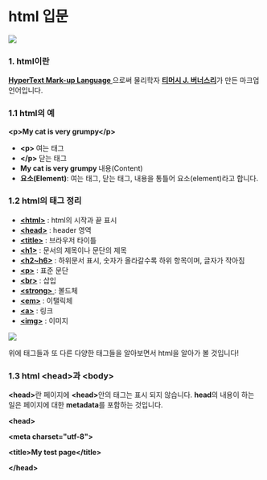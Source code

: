 
<h1> html 입문</h1>

<img src = "https://i.imgur.com/hTXsC5I.jpeg"/>    

<h3> 1. html이란   </h3>
<p>
<a href = https://ko.wikipedia.org/wiki/HTML><strong>HyperText Mark-up Language </strong></a> 으로써 물리학자 <a href = https://ko.wikipedia.org/wiki/%ED%8C%80_%EB%B2%84%EB%84%88%EC%8A%A4%EB%A6%AC><strong>티머시 J. 버너스리</strong><a>가 만든 마크업 언어입니다.
</p>
<h3> 1.1 html의 예 </h3>
<p>
  <strong>
 &lt;p&gt;My cat is very grumpy&lt;/p&gt; 
  </strong>
</p>
<ul>
  <li><strong>&lt;p&gt; </strong>여는 태그</li>
  <li><strong>&lt;/p&gt; </strong>닫는 태그</li>   
  <li><strong>My cat is very grumpy </strong>내용(Content)</li>   
  <li><strong>요소(Element)</strong>: 여는 태그, 닫는 태그, 내용을 통틀어 요소(element)라고 합니다.</li>
</ul>
<h3>1.2 html의 태그 정리 </h3>
<ul>
  <li><a href= https://developer.mozilla.org/ko/docs/Web/HTML/Element/html><strong>&lt;html&gt;</strong></a> : html의 시작과 끝 표시   </li>
  <li><a href= https://developer.mozilla.org/ko/docs/Web/HTML/Element/head><strong>&lt;head&gt;</strong></a> : header 영역  </li>
  <li><a href= https://developer.mozilla.org/ko/docs/Web/HTML/Element/title><strong>&lt;title&gt;</strong></a> : 브라우저 타이틀  </li>
  <li><a href= https://developer.mozilla.org/ko/docs/Web/HTML/Element/Heading_Elements><strong>&lt;h1&gt;</strong></a> : 문서의 제목이나 문단의 제목 </li> 
  <li><a href= https://developer.mozilla.org/ko/docs/Web/HTML/Element/Heading_Elements><strong>&lt;h2~h6&gt;</strong></a> : 하위문서 표시, 숫자가 올라갈수록 하위 항목이며, 글자가 작아짐  </li> 
  <li><a href= https://developer.mozilla.org/ko/docs/Web/HTML/Element/p><strong>&lt;p&gt;</strong></a> : 표준 문단   </li>
  <li><a href= https://developer.mozilla.org/ko/docs/Web/HTML/Element/strong><strong>&lt;br&gt;</strong></a> : 삽입   </li>
  <li><a href= https://developer.mozilla.org/ko/docs/Web/HTML/Element/strong><strong>&lt;strong&gt;</strong> </a> : 볼드체  </li>
  <li><a href= https://developer.mozilla.org/ko/docs/Web/HTML/Element/em><strong>&lt;em&gt;</strong></a> : 이탤릭체   </li>
  <li><a href= https://developer.mozilla.org/ko/docs/Web/HTML/Element/a><strong>&lt;a&gt;</strong></a> : 링크   </li>
  <li><a href= https://developer.mozilla.org/ko/docs/Web/HTML/Element/img><strong>&lt;img&gt;</strong></a> : 이미지</li>
</ul> 
<a href = https://www.mozilla.org/ko/>
  <img src= https://www.mozilla.org/media/protocol/img/logos/mozilla/logo-word-hor.e20791bb4dd4.svg>
</a>
<p>
  위에 태그들과 또 다른 다양한 태그들을 알아보면서 html을 알아가 볼 것입니다!   
  </p>
<h3>1.3 html <strong>&lt;head&gt;</strong>과 <strong>&lt;body&gt;</strong></h3>
<p><strong>&lt;head&gt;</strong>란 페이지에 <strong>&lt;head&gt;</strong>안의 태그는 표시 되지 않습니다. <strong>head</strong>의 내용이 하는 일은 페이지에 대한 <strong>metadata</strong>를 포함하는 것입니다. </p>
<p><strong>&lt;head&gt;</strong></p>
<p><strong>&lt;meta charset="utf-8"&gt;</strong></p>
<p><strong>&lt;title&gt;My test page&lt;/title&gt;</strong></p>
<p><strong>&lt;/head&gt;</strong></p>


<p>  <strong><title></strong>이란 아래 그림처럼 좌측상단에 <strong>title elment</strong>로 나타나는 항목입니다.</p>
<p><strong>&lt;head&gt;</strong>의 내용이 하는 일은 페이지에 대한 <strong>metadata</strong>를 포함하는 것입니다. </p>
<p><strong>&lt;meta charset="utf-8"&gt;</strong>은 문서를 <strong>utf-8</strong>로 인코딩 하는 것으로 알맞게 태그를 태깅 하지 않는다면 문서가 깨져서 나올 수 있습니다.</p>
<img src = https://mdn.mozillademos.org/files/12323/title-example.png/>
  

<a href= https://github.com/tlagusejr/mozilia_html/blob/main/html/html_02.md><strong>다음 문서 보기</strong> </a>
<p><strong>&lt;p&gt;</strong> 태그와 <strong>&lt;h&gt;</strong> 태그 알아보기<p>

해당 문서는 <b>모질라</b> 재단의 https://developer.mozilla.org/ko/docs/Learn/HTML/Introduction_to_HTML/HTML_text_fundamentals 를 참고하고 있습니다.
